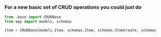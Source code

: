 ### For a new basic set of CRUD operations you could just do

~~~python
from .base import CRUDBase
from app import models, schemas

item = CRUDBase[models.Item, schemas.Item, schemas.ItemCreate, schemas.ItemUpdate](models.Item)
~~~